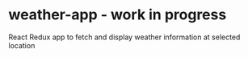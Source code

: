 # weather-app - work in progress
React Redux app to fetch and display weather information at selected location
